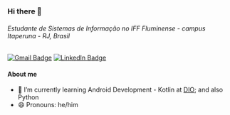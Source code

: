 ### Hi there 👋
###### Estudante de Sistemas de Informação no IFF Fluminense - *campus* Itaperuna - RJ, Brasil

<!--
**cailloutr/cailloutr** is a ✨ _special_ ✨ repository because its `README.md` (this file) appears on your GitHub profile.

Here are some ideas to get you started:

#About me

- 🌱 I’m currently learning Android Development - Kotlin at [DIO](https://www.dio.me/en); Python
- 😄 Pronouns: he/him
-->

[![Gmail Badge](https://img.shields.io/badge/Gmail-D14836?style=for-the-badge&logo=gmail&logoColor=white)](mailto:caio.trocilo@gmail.com?subject=[GitHub]%20Source%20Han%20Sans)
[![LinkedIn Badge](	https://img.shields.io/badge/LinkedIn-0077B5?style=for-the-badge&logo=linkedin&logoColor=white)](https://www.linkedin.com/in/caio-trocilo/)

#### About me

- 🌱 I’m currently learning Android Development - Kotlin at [DIO](https://www.dio.me/en); and also Python
- 😄 Pronouns: he/him
